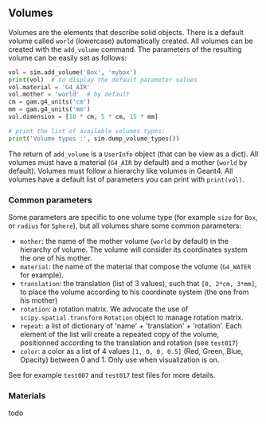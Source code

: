 ## Volumes

Volumes are the elements that describe solid objects. There is a default volume called `world` (lowercase) automatically created. All volumes can be created with the `add_volume` command. The parameters of the resulting volume can be easily set as follows:

```python
vol = sim.add_volume('Box', 'mybox')
print(vol)  # to display the default parameter values
vol.material = 'G4_AIR'
vol.mother = 'world'  # by default
cm = gam.g4_units('cm')
mm = gam.g4_units('mm')
vol.dimension = [10 * cm, 5 * cm, 15 * mm]

# print the list of available volumes types:
print('Volume types :', sim.dump_volume_types())
```

The return of `add_volume` is a `UserInfo` object (that can be view as a dict). All volumes must have a material (`G4_AIR` by default) and a mother (`world` by default). Volumes must follow a hierarchy like volumes in Geant4. All volumes have a default list of parameters you can print with `print(vol)`.

### Common parameters

Some parameters are specific to one volume type (for example `size` for `Box`, or `radius` for `Sphere`), but all volumes share some common parameters:

- `mother`: the name of the mother volume (`world` by default) in the hierarchy of volume. The volume will consider its coordinates system the one of his mother.
- `material`: the name of the material that compose the volume (`G4_WATER` for example).
- `translation`: the translation (list of 3 values), such that `[0, 2*cm, 3*mm]`, to place the volume according to his coordinate system (the one from his mother)
- `rotation`: a rotation matrix. We advocate the use of `scipy.spatial.transform` `Rotation` object to manage rotation matrix.
- `repeat`: a list of dictionary of 'name' + 'translation' + 'rotation'. Each element of the list will create a repeated copy of the volume, positionned according to the translation and rotation (see `test017`)
- `color`: a color as a list of 4 values `[1, 0, 0, 0.5]` (Red, Green, Blue, Opacity) between 0 and 1. Only use when visualization is on.

See for example `test007` and `test017` test files for more details.

### Materials

todo

